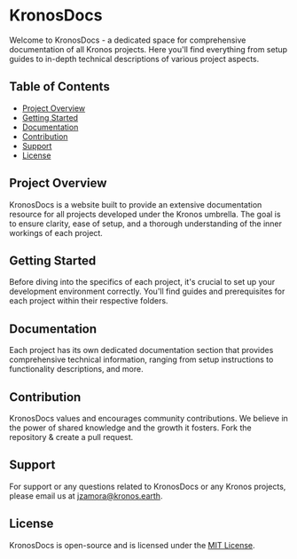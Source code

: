 # KronosDocs

Welcome to KronosDocs - a dedicated space for comprehensive documentation of all Kronos projects. Here you'll find everything from setup guides to in-depth technical descriptions of various project aspects.

## Table of Contents
- [Project Overview](#project-overview)
- [Getting Started](#getting-started)
- [Documentation](#documentation)
- [Contribution](#contribution)
- [Support](#support)
- [License](#license)

## Project Overview
KronosDocs is a website built to provide an extensive documentation resource for all projects developed under the Kronos umbrella. The goal is to ensure clarity, ease of setup, and a thorough understanding of the inner workings of each project.

## Getting Started
Before diving into the specifics of each project, it's crucial to set up your development environment correctly. You'll find guides and prerequisites for each project within their respective folders.

## Documentation
Each project has its own dedicated documentation section that provides comprehensive technical information, ranging from setup instructions to functionality descriptions, and more.

## Contribution
KronosDocs values and encourages community contributions. We believe in the power of shared knowledge and the growth it fosters. Fork the repository & create a pull request.

## Support
For support or any questions related to KronosDocs or any Kronos projects, please email us at jzamora@kronos.earth.

## License
KronosDocs is open-source and is licensed under the [MIT License](LICENSE.md).
